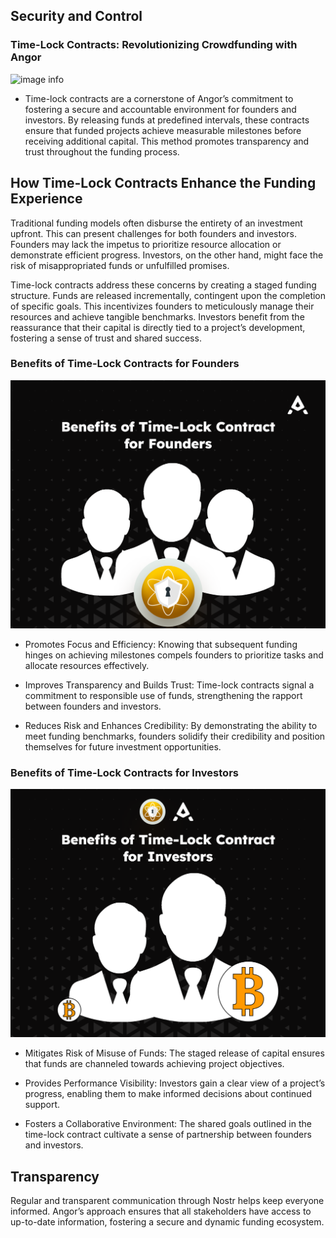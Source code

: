 ## Security and Control

### Time-Lock Contracts: Revolutionizing Crowdfunding with Angor
![image info](./images/time-lock-contract.png)

* Time-lock contracts are a cornerstone of Angor’s commitment to fostering a secure and accountable environment for founders and investors. By releasing funds at predefined intervals, these contracts ensure that funded projects achieve measurable milestones before receiving additional capital. This method promotes transparency and trust throughout the funding process.

## How Time-Lock Contracts Enhance the Funding Experience

Traditional funding models often disburse the entirety of an investment upfront. This can present challenges for both founders and investors. Founders may lack the impetus to prioritize resource allocation or demonstrate efficient progress. Investors, on the other hand, might face the risk of misappropriated funds or unfulfilled promises.

Time-lock contracts address these concerns by creating a staged funding structure. Funds are released incrementally, contingent upon the completion of specific goals. This incentivizes founders to meticulously manage their resources and achieve tangible benchmarks. Investors benefit from the reassurance that their capital is directly tied to a project’s development, fostering a sense of trust and shared success.

### Benefits of Time-Lock Contracts for Founders
![image info](./images/Benefits-for-founders.png)
* Promotes Focus and Efficiency: Knowing that subsequent funding hinges on achieving milestones compels founders to prioritize tasks and allocate resources effectively.

* Improves Transparency and Builds Trust: Time-lock contracts signal a commitment to responsible use of funds, strengthening the rapport between founders and investors.

* Reduces Risk and Enhances Credibility: By demonstrating the ability to meet funding benchmarks, founders solidify their credibility and position themselves for future investment opportunities.

### Benefits of Time-Lock Contracts for Investors
![image info](./images/Benefits-for-Investors.png)
* Mitigates Risk of Misuse of Funds: The staged release of capital ensures that funds are channeled towards achieving project objectives.

* Provides Performance Visibility: Investors gain a clear view of a project’s progress, enabling them to make informed decisions about continued support.

* Fosters a Collaborative Environment: The shared goals outlined in the time-lock contract cultivate a sense of partnership between founders and investors.

## Transparency

Regular and transparent communication through Nostr helps keep everyone informed. Angor’s approach ensures that all stakeholders have access to up-to-date information, fostering a secure and dynamic funding ecosystem.
